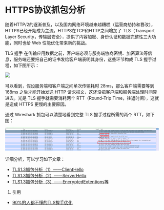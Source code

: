 # HTTPS协议抓包分析

随着HTTP/2的逐渐普及，以及国内网络环境越来越糟糕（运营商劫持和篡改），HTTPS已经开始成为主流。HTTPS在TCP和HTTP之间增加了 TLS（Transport Layer Security，传输层安全），提供了内容加密、身份认证和数据完整性三大功能，同时也给 Web 性能优化带来新的挑战。

TLS 握手
在传输应用数据之前，客户端必须与服务端协商密钥、加密算法等信息，服务端还要把自己的证书发给客户端表明其身份，这些环节构成 TLS 握手过程，如下图所示：

![](https://ask.qcloudimg.com/http-save/4069756/e6zkf4qwi7.jpeg)

可以看到，假设服务端和客户端之间单次传输耗时 28ms，那么客户端需要等到 168ms 之后才能开始发送 HTTP 请求报文，这还没把客户端和服务端处理时间算进去。光是 TLS 握手就需要消耗两个 RTT（Round-Trip Time，往返时间），这就是造成 HTTPS 更慢的主要原因。

通过 Wireshark 抓包可以清楚地看到完整 TLS 握手过程所需的两个 RTT，如下图：

![](./tcp.png)

详细分析，可以学习如下文章：
- [TLS1.3抓包分析（1）——ClientHello](https://www.jianshu.com/p/13f7175cb4df)
- [TLS1.3抓包分析（2）——ServerHello](https://www.jianshu.com/p/76091d782734)
- [TLS1.3抓包分析（3）——EncryptedExtentions等](https://www.jianshu.com/p/9c027c580f8d)

1. 引用
- [90%的人都不懂的TLS握手优化](https://cloud.tencent.com/developer/article/1420297)